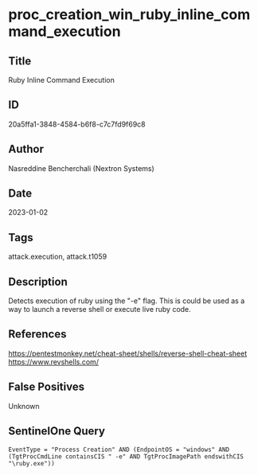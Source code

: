 # proc_creation_win_ruby_inline_command_execution

## Title
Ruby Inline Command Execution

## ID
20a5ffa1-3848-4584-b6f8-c7c7fd9f69c8

## Author
Nasreddine Bencherchali (Nextron Systems)

## Date
2023-01-02

## Tags
attack.execution, attack.t1059

## Description
Detects execution of ruby using the "-e" flag. This is could be used as a way to launch a reverse shell or execute live ruby code.

## References
https://pentestmonkey.net/cheat-sheet/shells/reverse-shell-cheat-sheet
https://www.revshells.com/

## False Positives
Unknown

## SentinelOne Query
```
EventType = "Process Creation" AND (EndpointOS = "windows" AND (TgtProcCmdLine containsCIS " -e" AND TgtProcImagePath endswithCIS "\ruby.exe"))

```